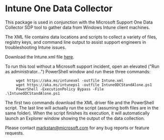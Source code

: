 ﻿# Intune One Data Collector

 This package is used in conjunction with the Microsoft Support One Data Collector SDP tool to gather data from Windows Intune client machines.

The XML file contains data locations and scripts to collect a variety of files, registry keys, and command line output to assist support engineers in troubleshooting Intune issues.

Download the Intune.xml file [here](https://raw.githubusercontent.com/markstan/IntuneOneDataCollector/master/Intune.xml).

To run this tool without a Microsoft support incident, open an elevated ("Run as administrator...") PowerShell window and run these three commands:

         wget https://aka.ms/intunexml -outfile Intune.xml
         wget https://aka.ms/intuneps1 -outfile IntuneODCStandAlone.ps1
         PowerShell -ExecutionPolicy Bypass -File .\IntuneODCStandAlone.ps1

The first two commands download the XML driver file and the PowerShell script.  The last line will actually run the script (assuming both files are in the same folder).  When the script finishes its execution, it will automatically launch an Explorer window showing the output of the data collection.

Please contact [markstan@microsoft.com](mailto:markstan@microsoft.com) for any bug reports or feature requests.